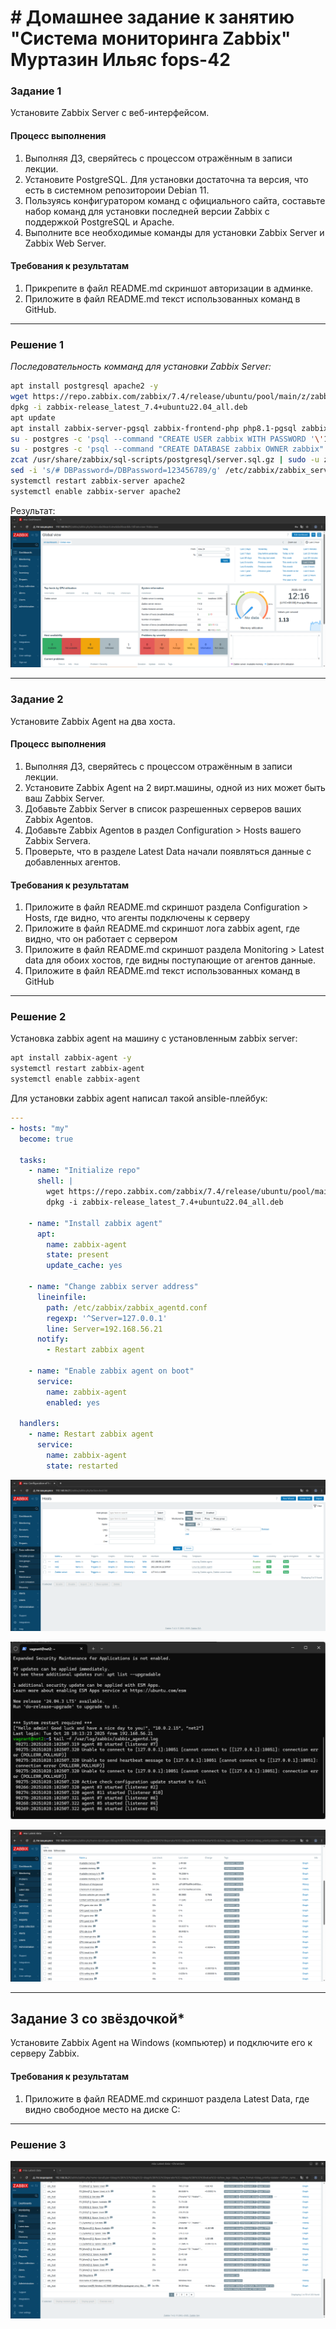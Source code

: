 # # Домашнее задание к занятию "Система мониторинга Zabbix" Муртазин Ильяс fops-42

### Задание 1 

Установите Zabbix Server с веб-интерфейсом.

#### Процесс выполнения
1. Выполняя ДЗ, сверяйтесь с процессом отражённым в записи лекции.
2. Установите PostgreSQL. Для установки достаточна та версия, что есть в системном репозитороии Debian 11.
3. Пользуясь конфигуратором команд с официального сайта, составьте набор команд для установки последней версии Zabbix с поддержкой PostgreSQL и Apache.
4. Выполните все необходимые команды для установки Zabbix Server и Zabbix Web Server.

#### Требования к результатам 
1. Прикрепите в файл README.md скриншот авторизации в админке.
2. Приложите в файл README.md текст использованных команд в GitHub.

---

### Решение 1

*Последовательность комманд для установки Zabbix Server:*

```bash
apt install postgresql apache2 -y
wget https://repo.zabbix.com/zabbix/7.4/release/ubuntu/pool/main/z/zabbix-release/zabbix-release_latest_7.4+ubuntu22.04_all.deb
dpkg -i zabbix-release_latest_7.4+ubuntu22.04_all.deb
apt update
apt install zabbix-server-pgsql zabbix-frontend-php php8.1-pgsql zabbix-apache-conf zabbix-sql-scripts -y
su - postgres -c 'psql --command "CREATE USER zabbix WITH PASSWORD '\'123456789\'';"'
su - postgres -c 'psql --command "CREATE DATABASE zabbix OWNER zabbix"'
zcat /usr/share/zabbix/sql-scripts/postgresql/server.sql.gz | sudo -u zabbix psql zabbix
sed -i 's/# DBPassword=/DBPassword=123456789/g' /etc/zabbix/zabbix_server.conf
systemctl restart zabbix-server apache2
systemctl enable zabbix-server apache2
```

Результат:
![Вход в админку](https://github.com/murtazinilyas/monitoring/blob/main/scshots/zab_t1_admin.png)

---

### Задание 2 

Установите Zabbix Agent на два хоста.

#### Процесс выполнения
1. Выполняя ДЗ, сверяйтесь с процессом отражённым в записи лекции.
2. Установите Zabbix Agent на 2 вирт.машины, одной из них может быть ваш Zabbix Server.
3. Добавьте Zabbix Server в список разрешенных серверов ваших Zabbix Agentов.
4. Добавьте Zabbix Agentов в раздел Configuration > Hosts вашего Zabbix Servera.
5. Проверьте, что в разделе Latest Data начали появляться данные с добавленных агентов.

#### Требования к результатам
1. Приложите в файл README.md скриншот раздела Configuration > Hosts, где видно, что агенты подключены к серверу
2. Приложите в файл README.md скриншот лога zabbix agent, где видно, что он работает с сервером
3. Приложите в файл README.md скриншот раздела Monitoring > Latest data для обоих хостов, где видны поступающие от агентов данные.
4. Приложите в файл README.md текст использованных команд в GitHub

---

### Решение 2

Установка zabbix agent на машину с установленным zabbix server:

```bash
apt install zabbix-agent -y
systemctl restart zabbix-agent
systemctl enable zabbix-agent
```

Для установки zabbix agent написал такой ansible-плейбук:

```YAML
---
- hosts: "my"
  become: true

  tasks:
    - name: "Initialize repo"
      shell: |
        wget https://repo.zabbix.com/zabbix/7.4/release/ubuntu/pool/main/z/zabbix-release/zabbix-release_latest_7.4+ubuntu22.04_all.deb &&
        dpkg -i zabbix-release_latest_7.4+ubuntu22.04_all.deb

    - name: "Install zabbix agent"
      apt:
        name: zabbix-agent
        state: present
        update_cache: yes

    - name: "Change zabbix server address"
      lineinfile:
        path: /etc/zabbix/zabbix_agentd.conf
        regexp: '^Server=127.0.0.1'
        line: Server=192.168.56.21
      notify:
        - Restart zabbix agent

    - name: "Enable zabbix agent on boot"
      service:
        name: zabbix-agent
        enabled: yes

  handlers:
    - name: Restart zabbix agent
      service:
        name: zabbix-agent
        state: restarted
```

![Список агентов](https://github.com/murtazinilyas/monitoring/blob/main/scshots/zab_t2_conf.png)

![Лог файл одного из хостов](https://github.com/murtazinilyas/monitoring/blob/main/scshots/zab_t2_log.png)

![Метрики хостов](https://github.com/murtazinilyas/monitoring/blob/main/scshots/zab_t2_metrics.png)

---

## Задание 3 со звёздочкой*
Установите Zabbix Agent на Windows (компьютер) и подключите его к серверу Zabbix.

#### Требования к результатам
1. Приложите в файл README.md скриншот раздела Latest Data, где видно свободное место на диске C:

--- 

### Решение 3

![Метрики хоста на Win11](https://github.com/murtazinilyas/monitoring/blob/main/scshots/zab_t3.png)

